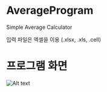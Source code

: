 # AverageProgram
Simple Average Calculator

입력 파일은 엑셀을 이용 (.xlsx, .xls, .cell)

# 프로그램 화면
![Alt text](/resource/screensho.png "ScreenShot")
